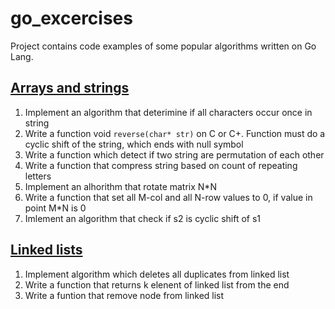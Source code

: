 # go_excercises
Project contains code examples of some popular algorithms written on Go Lang.

## [Arrays and strings](https://github.com/yuriymayorov/go_utils/wiki/Arrays-and-strings)

1. Implement an algorithm that deterimine if all characters occur once in string
2. Write a function void `reverse(char* str)` on C or C+. Function must do a cyclic shift of the string, which ends with null symbol
3. Write a function which detect if two string are permutation of each other
4. Write a function that compress string based on count of repeating letters
5. Implement an alhorithm that rotate matrix N*N
6. Write a function that set all M-col and all N-row values to 0, if value in point M*N is 0 
7. Imlement an algorithm that check if s2 is cyclic shift of s1

## [Linked lists](https://github.com/yuriymayorov/go_excercises/wiki/Linked-lists)
1. Implement algorithm which deletes all duplicates from linked list
2. Write a function that returns k elenent of linked list from the end
3. Write a funtion that remove node from linked list 